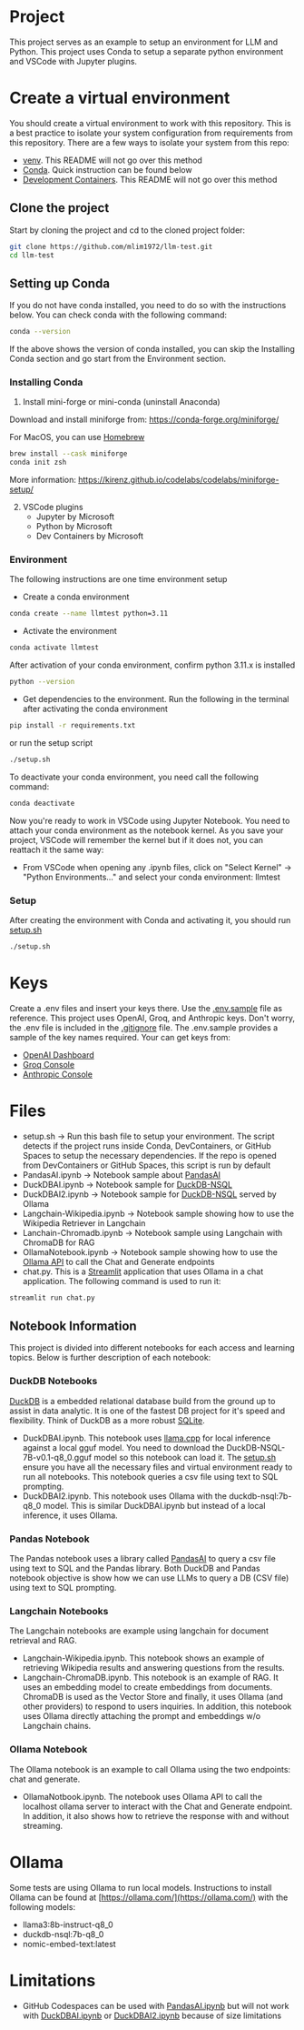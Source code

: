 # Project
This project serves as an example to setup an environment for LLM and Python. This project uses Conda to setup a separate python environment and VSCode with Jupyter plugins.

# Create a virtual environment
You should create a virtual environment to work with this repository. This is a best practice to isolate your system configuration
from requirements from this repository.
There are a few ways to isolate your system from this repo:
- [venv](https://docs.python.org/3/library/venv.html). This README will not go over this method
- [Conda](https://docs.conda.io/). Quick instruction can be found below
- [Development Containers](https://containers.dev/). This README will not go over this method

## Clone the project
Start by cloning the project and cd to the cloned project folder:
```bash
git clone https://github.com/mlim1972/llm-test.git
cd llm-test
```

## Setting up Conda
If you do not have conda installed, you need to do so with the instructions below. You can check conda with the following command:
```bash
conda --version
```
If the above shows the version of conda installed, you can skip the Installing Conda section and go start from the Environment section. 

### Installing Conda
1. Install mini-forge or mini-conda (uninstall Anaconda)

Download and install miniforge from: https://conda-forge.org/miniforge/

For MacOS, you can use [Homebrew](https://brew.sh/)
```bash
brew install --cask miniforge
conda init zsh
```
More information: https://kirenz.github.io/codelabs/codelabs/miniforge-setup/

2. VSCode plugins
    - Jupyter by Microsoft
    - Python by Microsoft
    - Dev Containers by Microsoft

### Environment
The following instructions are one time environment setup
- Create a conda environment
```bash
conda create --name llmtest python=3.11
```
- Activate the environment
```bash
conda activate llmtest
```
After activation of your conda environment, confirm python 3.11.x is installed
```bash
python --version
```

- Get dependencies to the environment. Run the following in the terminal after activating the conda environment
```bash
pip install -r requirements.txt
```
or run the setup script 
```bash
./setup.sh
```

To deactivate your conda environment, you need call the following command:
```bash
conda deactivate
```

Now you're ready to work in VSCode using Jupyter Notebook. You need to attach your conda environment as the notebook kernel.
As you save your project, VSCode will remember the kernel but if it does not, you can reattach it the same way:

- From VSCode when opening any .ipynb files, click on "Select Kernel" -> "Python Environments..." and select your conda environment: llmtest

### Setup
After creating the environment with Conda and activating it, you should run [setup.sh](./setup.sh) 
```bash
./setup.sh
```

# Keys
Create a .env files and insert your keys there. Use the [.env.sample](.env.sample) file as reference. This project uses OpenAI, Groq, and Anthropic keys. Don't worry, the .env file is included in the [.gitignore](.gitignore) file. The .env.sample provides a sample of the key names required. Your can get keys from:

- [OpenAI Dashboard](https://platform.openai.com/api-keys)
- [Groq Console](https://console.groq.com/keys)
- [Anthropic Console](https://console.anthropic.com/settings/keys)


# Files
- setup.sh -> Run this bash file to setup your environment. The script detects if the project runs inside Conda, DevContainers, or GitHub Spaces to setup the necessary dependencies. If the repo is opened from DevContainers or GitHub Spaces, this script is run by default
- PandasAI.ipynb  -> Notebook sample about [PandasAI](https://docs.pandas-ai.com/)
- DuckDBAI.ipynb  -> Notebook sample for [DuckDB-NSQL](https://huggingface.co/motherduckdb/DuckDB-NSQL-7B-v0.1-GGUF)
- DuckDBAI2.ipynb  -> Notebook sample for [DuckDB-NSQL](https://huggingface.co/motherduckdb/DuckDB-NSQL-7B-v0.1-GGUF) served by Ollama
- Langchain-Wikipedia.ipynb -> Notebook sample showing how to use the Wikipedia Retriever in Langchain
- Lanchain-Chromadb.ipynb -> Notebook sample using Langchain with ChromaDB for RAG
- OllamaNotebook.ipynb -> Notebook sample showing how to use the 
[Ollama API](https://pypi.org/project/ollama/) to call the Chat and Generate endpoints
- chat.py. This is a [Streamlit](https://streamlit.io/) application that uses Ollama in a chat application. The following command is used to run it:
```bash
streamlit run chat.py
```

## Notebook Information
This project is divided into different notebooks for each access and learning topics. Below is further description of each notebook:

### DuckDB Notebooks
[DuckDB](https://duckdb.org/) is a embedded relational database build from the ground up to assist in data analytic. It is one of the fastest DB project for it's speed and flexibility. Think of DuckDB as a more robust [SQLite](https://www.sqlite.org/).

- DuckDBAI.ipynb. This notebook uses [llama.cpp](https://github.com/ggerganov/llama.cpp) for local inference against a local gguf model. You need to download the DuckDB-NSQL-7B-v0.1-q8_0.gguf model so this notebook can load it. The [setup.sh](./setup.sh) ensure you have all the necessary files and virtual environment ready to run all notebooks. This notebook queries a csv file using text to SQL prompting.
- DuckDBAI2.ipynb. This notebook uses Ollama with the duckdb-nsql:7b-q8_0 model. This is similar DuckDBAI.ipynb but instead of a local inference, it uses Ollama.

### Pandas Notebook
The Pandas notebook uses a library called [PandasAI](https://docs.pandas-ai.com/en/latest/LLMs/llms/) to query a csv file using text to SQL and the Pandas library.
Both DuckDB and Pandas notebook objective is show how we can use LLMs to query a DB (CSV file) using text to SQL prompting.

### Langchain Notebooks
The Langchain notebooks are example using langchain for document retrieval and RAG.

- Langchain-Wikipedia.ipynb. This notebook shows an example of retrieving Wikipedia results and answering questions from the results.
- Langchain-ChromaDB.ipynb. This notebook is an example of RAG. It uses an embedding model to create embeddings from documents. ChromaDB is used as the Vector Store and finally, it uses Ollama (and other providers) to respond to users inquiries. In addition, this notebook uses Ollama directly attaching the
prompt and embeddings w/o Langchain chains.

### Ollama Notebook
The Ollama notebook is an example to call Ollama using the two endpoints: chat and generate.

- OllamaNotbook.ipynb. The notebook uses Ollama API to call the localhost 
ollama server to interact with the Chat and Generate endpoint. In addition,
it also shows how to retrieve the response with and without streaming.


# Ollama
Some tests are using Ollama to run local models. Instructions to install Ollama can be found at [https://ollama.com/](https://ollama.com/) with the following models:
- llama3:8b-instruct-q8_0
- duckdb-nsql:7b-q8_0
- nomic-embed-text:latest

# Limitations
- GitHub Codespaces can be used with [PandasAI.ipynb](./PandasAI.ipynb) but will not work with [DuckDBAI.ipynb](./DuckDBAI.ipynb) or [DuckDBAI2.ipynb](./DuckDBAI2.ipynb) because of size limitations